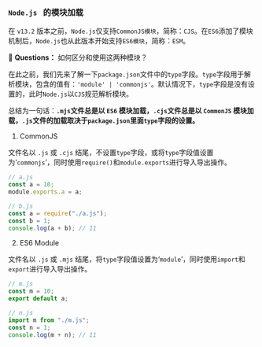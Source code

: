 ### `Node.js ` 的模块加载

在 `v13.2` 版本之前，`Node.js`仅支持`CommonJS模块`，简称：`CJS`。在`ES6`添加了模块机制后，`Node.js`也从此版本开始支持`ES6模块`，简称：`ESM`。

🤔 **Questions：** 如何区分和使用这两种模块？

在此之前，我们先来了解一下`package.json`文件中的`type`字段。`type`字段用于解析模块，包含的值有：`'module' | 'commonjs'`。默认情况下，`type`字段是没有设置的，此时`Node.js`以`CJS`规范解析模块。

总结为一句话：**`.mjs`文件总是以 `ES6` 模块加载，`.cjs`文件总是以 `CommonJS` 模块加载，`.js`文件的加载取决于`package.json`里面`type`字段的设置。**

1. CommonJS

文件名以 `.js` 或 `.cjs` 结尾，不设置`type`字段，或将`type`字段值设置为‘`commonjs`’，同时使用`require()`和`module.exports`进行导入导出操作。

```js
// a.js
const a = 10;
module.exports.a = a;

// b.js
const a = require("./a.js");
const b = 1;
console.log(a + b); // 11
```

2. ES6 Module

文件名以 `.js` 或 `.mjs` 结尾，将`type`字段值设置为‘`module`’，同时使用`import`和`export`进行导入导出操作。

```js
// m.js
const m = 10;
export default a;

// n.js
import m from "./m.js";
const n = 1;
console.log(m + n); // 11
```
